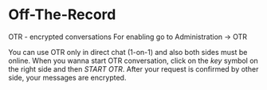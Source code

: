 # Off-The-Record

OTR - encrypted conversations
For enabling go to Administration -> OTR

You can use OTR only in direct chat (1-on-1) and also both sides must be online.
When you wanna start OTR conversation, click on the _key_ symbol on the right side and then _START OTR_.
After your request is confirmed by other side, your messages are encrypted.
